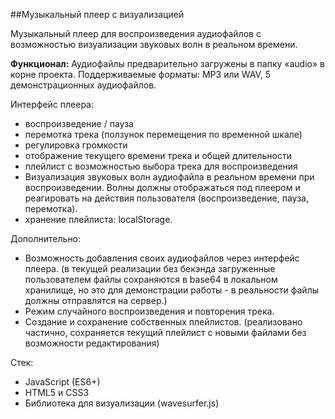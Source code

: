##Музыкальный плеер с визуализацией

Музыкальный плеер для воспроизведения аудиофайлов с возможностью визуализации звуковых волн в реальном времени.

**Функционал:**
Аудиофайлы предварительно загружены в папку «audio» в корне проекта.
Поддерживаемые форматы: MP3 или WAV, 5 демонстрационных аудиофайлов.

Интерфейс плеера:

- воспроизведение / пауза
- перемотка трека (ползунок перемещения по временной шкале)
- регулировка громкости
- отображение текущего времени трека и общей длительности
- плейлист с возможностью выбора трека для воспроизведения
- Визуализация звуковых волн аудиофайла в реальном времени при воспроизведении. Волны должны отображаться под плеером и реагировать на действия пользователя (воспроизведение, пауза, перемотка).
- хранение плейлиста: localStorage. 

Дополнительно:

- Возможность добавления своих аудиофайлов через интерфейс плеера. (в текущей реализации без бекэнда загруженные пользователем файлы сохраняются в base64 в локальном хранилище, но это для демонстрации работы - в реальности файлы должны отправлятся на сервер.)
- Режим случайного воспроизведения и повторения трека.
- Создание и сохранение собственных плейлистов. (реализовано частично, сохраняется текущий плейлист с новыми файлами без возможности редактирования)

Стек:
- JavaScript (ES6+)
- HTML5 и CSS3
- Библиотека для визуализации (wavesurfer.js)
